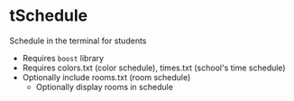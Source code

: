 # tSchedule
Schedule in the terminal for students
* Requires ```boost``` library
* Requires colors.txt (color schedule), times.txt (school's time schedule)
* Optionally include rooms.txt (room schedule)
  * Optionally display rooms in schedule
